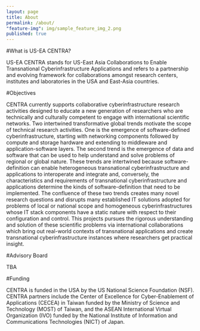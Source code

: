 ```yaml
---
layout: page
title: About
permalink: /about/
"feature-img": img/sample_feature_img_2.png
published: true
---
```


#What is US-EA CENTRA?

US-EA CENTRA stands for US-East Asia Collaborations to Enable Transnational 
Cyberinfrastructure Applications and refers to a partnership and evolving 
framework for collaborations amongst research centers, institutes and 
laboratories in the USA and East-Asia countries.

#Objectives

CENTRA currently supports collaborative cyberinfrastructure research activities 
designed to educate a new generation of researchers who are technically and 
culturally competent to engage with international scientific networks. Two 
intertwined transformative global trends motivate the scope of technical 
research activities. One is the emergence of software-defined 
cyberinfrastructure, starting with networking components followed by compute and 
storage hardware and extending to middleware and application-software layers. 
The second trend is the emergence of data and software that can be used to help 
understand and solve problems of regional or global nature. These trends are 
intertwined because software-definition can enable heterogeneous transnational 
cyberinfrastructure and applications to interoperate and integrate and, 
conversely, the characteristics and requirements of transnational 
cyberinfrastructure and applications determine the kinds of software-definition 
that need to be implemented. The confluence of these two trends creates many 
novel research questions and disrupts many established IT solutions adopted for 
problems of local or national scope and homogeneous cyberinfrastructures whose 
IT stack components have a static nature with respect to their configuration and 
control. This projects pursues the rigorous understanding and solution of these 
scientific problems via international collaborations which bring out real-world 
contexts of transnational applications and create transnational 
cyberinfrastructure instances where researchers get practical insight.

#Advisory Board

TBA

#Funding

CENTRA is funded in the USA by the US National Science Foundation (NSF). CENTRA 
partners include the Center of Excellence for Cyber-Enablement of Applications 
(CECEA) in Taiwan funded by the Ministry of Science and Technology (MOST) of 
Taiwan, and the ASEAN International Virtual Organization (IVO) funded by the 
National Institute of Information and Communications Technologies (NICT) of 
Japan.
